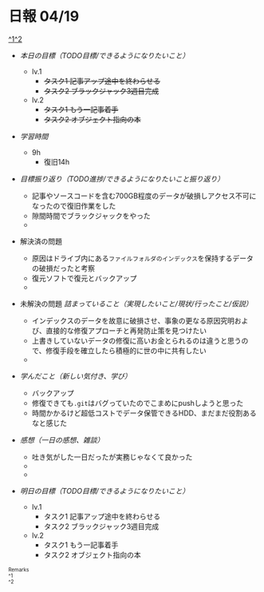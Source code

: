 # 日報 04/19
[^1](#remarks)[^2](#remarks)


- *本日の目標（TODO目標/できるようになりたいこと）*

  - lv.1
    - ~~タスク1 記事アップ途中を終わらせる~~
    - ~~タスク2 ブラックジャック3週目完成~~
  - lv.2
    - ~~タスク1 もう一記事着手~~
    - ~~タスク2 オブジェクト指向の本~~
  



- *学習時間*

  - 9h 
    - 復旧14h



- *目標振り返り（TODO進捗/できるようになりたいこと振り返り）*

  - 記事やソースコードを含む700GB程度のデータが破損しアクセス不可になったので復旧作業をした
  - 隙間時間でブラックジャックをやった
  - 



- 解決済の問題

  - 原因はドライブ内にある`ファイルフォルダのインデックス`を保持するデータの破損だったと考察
  - 復元ソフトで復元とバックアップ
  - 



- 未解決の問題 *詰まっていること（実現したいこと/現状/行ったこと/仮説）*

  - インデックスのデータを故意に破損させ、事象の更なる原因究明および、直接的な修復アプローチと再発防止策を見つけたい
  - 上書きしていないデータの修復に高いお金とられるのは違うと思うので、修復手段を確立したら積極的に世の中に共有したい
  - 



- *学んだこと（新しい気付き、学び）*

  - バックアップ
  - 修復できても`.git`はバグっていたのでこまめにpushしようと思った
  - 時間かかるけど超低コストでデータ保管できるHDD、まだまだ役割あるなと感じた



- *感想（一日の感想、雑談）*

  - 吐き気がした一日だったが実務じゃなくて良かった
  - 
  - 



- *明日の目標（TODO目標/できるようになりたいこと）*

  - lv.1
    - タスク1 記事アップ途中を終わらせる
    - タスク2 ブラックジャック3週目完成
  - lv.2
    - タスク1 もう一記事着手
    - タスク2 オブジェクト指向の本
  

<!-- end -->


<span id="remarks" style="font-size:x-small">
  Remarks<br>
  ^1 <br>
  ^2 <br>
</span>


